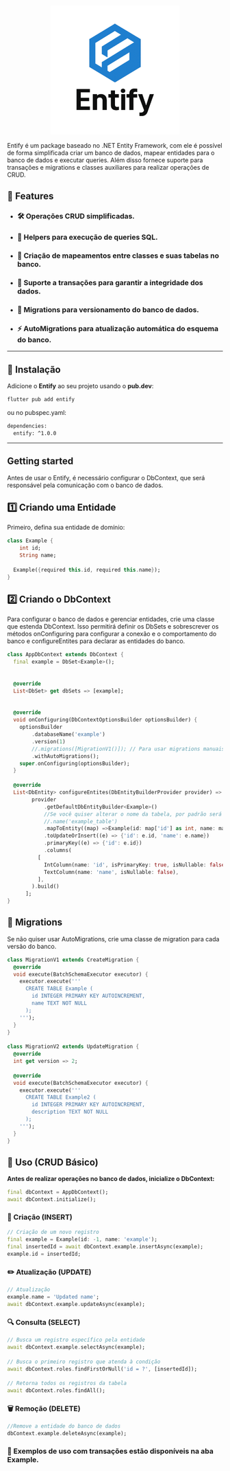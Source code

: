 <!--
This README describes the package. If you publish this package to pub.dev,
this README's contents appear on the landing page for your package.

For information about how to write a good package README, see the guide for
[writing package pages](https://dart.dev/tools/pub/writing-package-pages).

For general information about developing packages, see the Dart guide for
[creating packages](https://dart.dev/guides/libraries/create-packages)
and the Flutter guide for
[developing packages and plugins](https://flutter.dev/to/develop-packages).
-->
<div align="center">
  <img src="example/assets/images/logo.png" alt="Logo" width="300"/>
</div>


Entify é um package baseado no .NET Entity Framework, com ele é possível de forma simplificada criar um banco de dados, mapear entidades para o banco de dados e executar queries. Além disso fornece suporte para transações e migrations e classes auxiliares para realizar operações de CRUD.

## 🚀 **Features**

- ### 🛠️ **Operações CRUD** simplificadas.
- ### 🔎 **Helpers para execução de queries** SQL.
- ### 🔄 **Criação de mapeamentos entre classes** e suas tabelas no banco.
- ### 🔁 **Suporte a transações** para garantir a integridade dos dados.
- ### 📜 **Migrations** para versionamento do banco de dados.
- ### ⚡ **AutoMigrations** para atualização automática do esquema do banco.

---

## 📌 **Instalação**

Adicione o **Entify** ao seu projeto usando o **pub.dev**:

```sh
flutter pub add entify
```

ou no pubspec.yaml:

```sh
dependencies:
  entify: ^1.0.0
```

---

## Getting started

Antes de usar o Entify, é necessário configurar o DbContext, que será responsável pela comunicação com o banco de dados.

## 1️⃣ Criando uma Entidade

Primeiro, defina sua entidade de domínio:

```dart
class Example {
    int id;
    String name;

  Example({required this.id, required this.name});  
}
```

## 2️⃣ Criando o DbContext

Para configurar o banco de dados e gerenciar entidades, crie uma classe que estenda DbContext. Isso permitirá definir os DbSets e sobrescrever os métodos onConfiguring para configurar a conexão e o comportamento do banco e configureEntites para declarar as entidades do banco.
```dart
class AppDbContext extends DbContext {
  final example = DbSet<Example>();


  @override
  List<DbSet> get dbSets => [example];


  @override
  void onConfiguring(DbContextOptionsBuilder optionsBuilder) {
    optionsBuilder
        .databaseName('example')
        .version(1)
        //.migrations([MigrationV1()]); // Para usar migrations manuais, descomente esta linha
        .withAutoMigrations();
    super.onConfiguring(optionsBuilder);
  }

  @override
  List<DbEntity> configureEntites(DbEntityBuilderProvider provider) => [
        provider
            .getDefaultDbEntityBuilder<Example>()
            //Se você quiser alterar o nome da tabela, por padrão será o nome da entidade
            //.name('example_table')
            .mapToEntity((map) =>Example(id: map['id'] as int, name: map['name'] as String))
            .toUpdateOrInsert((e) => {'id': e.id, 'name': e.name})
            .primaryKey((e) => {'id': e.id})
            .columns(
          [
            IntColumn(name: 'id', isPrimaryKey: true, isNullable: false),
            TextColumn(name: 'name', isNullable: false),
          ],
        ).build()
      ];
}
```

## 📝 Migrations

Se não quiser usar AutoMigrations, crie uma classe de migration para cada versão do banco.
```dart
class MigrationV1 extends CreateMigration {
  @override
  void execute(BatchSchemaExecutor executor) {
    executor.execute('''
      CREATE TABLE Example (
        id INTEGER PRIMARY KEY AUTOINCREMENT,
        name TEXT NOT NULL
      );
    ''');
  }
}

class MigrationV2 extends UpdateMigration {
  @override
  int get version => 2;

  @override
  void execute(BatchSchemaExecutor executor) {
    executor.execute('''
      CREATE TABLE Example2 (
        id INTEGER PRIMARY KEY AUTOINCREMENT,
        description TEXT NOT NULL
      );
    ''');
  }
}
```

## 📌 Uso (CRUD Básico)

**Antes de realizar operações no banco de dados, inicialize o DbContext:**

```dart
final dbContext = AppDbContext();
await dbContext.initialize();
```
### 📝 Criação (INSERT)
```dart
// Criação de um novo registro
final example = Example(id: -1, name: 'example');
final insertedId = await dbContext.example.insertAsync(example);
example.id = insertedId;
```
### ✏️ Atualização (UPDATE)

```dart
// Atualização
example.name = 'Updated name';
await dbContext.example.updateAsync(example);
```

### 🔍 Consulta (SELECT)
```dart
// Busca um registro específico pela entidade
await dbContext.example.selectAsync(example);

// Busca o primeiro registro que atenda à condição
await dbContext.roles.findFirstOrNull('id = ?', [insertedId]);

// Retorna todos os registros da tabela
await dbContext.roles.findAll();
```

### 🗑️ Remoção (DELETE)
```dart
//Remove a entidade do banco de dados
dbContext.example.deleteAsync(example);
```

### 📌 Exemplos de uso com transações estão disponíveis na aba Example.
